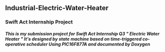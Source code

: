 ## Industrial-Electric-Water-Heater
### Swift Act Internship Project

##### This is my submission project for Swift Act Internship Q3 " Electric Water Heater " It's designed by state machine based on time-triggered co-operative scheduler Using PIC16F877A and documented by Doxygen
